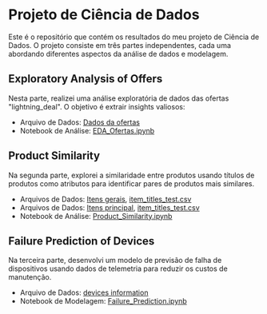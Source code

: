 # Projeto de Ciência de Dados

Este é o repositório que contém os resultados do meu projeto de Ciência de Dados. O projeto consiste em três partes independentes, cada uma abordando diferentes aspectos da análise de dados e modelagem.

## Exploratory Analysis of Offers

Nesta parte, realizei uma análise exploratória de dados das ofertas "lightning_deal". O objetivo é extrair insights valiosos:

- Arquivo de Dados: [Dados da ofertas](1_Exploratory-Analysis-Offers/dataset1.csv)
- Notebook de Análise: [EDA_Ofertas.ipynb](1_Exploratory-Analysis-Offers/EDA_Ofertas.ipynb)

## Product Similarity

Na segunda parte, explorei a similaridade entre produtos usando títulos de produtos como atributos para identificar pares de produtos mais similares.

- Arquivos de Dados: [Itens gerais](2_Product-Similarity/items_titles.csv), [item_titles_test.csv](Product-Similarity/dataset2_titles.csv)
- Arquivos de Dados: [Itens principal](2_Product-Similarity/items_titles.csv), [item_titles_test.csv](Product-Similarity/dataset2__titles_test.csv)
- Notebook de Análise: [Product_Similarity.ipynb](2_Product-Similarity/Product_Similarity.ipynb)

## Failure Prediction of Devices

Na terceira parte, desenvolvi um modelo de previsão de falha de dispositivos usando dados de telemetria para reduzir os custos de manutenção.

- Arquivo de Dados: [devices information](3_Failure-Prediction-Devices/dataset3.csv)
- Notebook de Modelagem: [Failure_Prediction.ipynb](3_Failure-Prediction-Devices/Failure_Prediction.ipynb)
